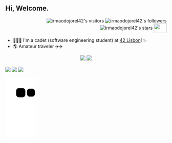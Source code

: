 
## Hi, Welcome.

<p align="right">
  <img alt="irmaodojorel42's visitors" src="https://komarev.com/ghpvc/?username=irmaodojorel42&color=8c36db&style=flat&label=visitors" />
  <img alt="irmaodojorel42's followers" src="https://img.shields.io/github/followers/irmaodojorel42?color=blueviolet" />
  <img alt="irmaodojorel42's stars" src="https://img.shields.io/github/stars/irmaodojorel42?color=blueviolet" />
 <img align="center" height="30" width="40" src="https://cdn.jsdelivr.net/gh/devicons/devicon/icons/c/c-original.svg" />
  
- 👨🏽‍🎓 I'm a cadet (software engineering student) at [42 Lisbon](https://www.42lisboa.com/)! ✨
- 🌎 Amateur traveler ✈️✈️
  
<div align="center">
  <a href="https://github.com/irmaodojorel42">
  <img height="180em" src="https://github-readme-stats.vercel.app/api?username=irmaodojorel42&show_icons=true&theme=vision-friendly-dark&include_all_commits=true&count_private=true"/>
  <img height="180em" src="https://github-readme-stats.vercel.app/api/top-langs/?username=irmaodojorel42&layout=compact&langs_count=7&theme=vision-friendly-dark"/>

</div>
  <div style="display: inline_block"><br>
</div>
  
<div> 
  <a href="https://instagram.com/celso_m" target="_blank"><img src="https://img.shields.io/badge/-Instagram-%23E4405F?style=for-the-badge&logo=instagram&logoColor=black" target="_blank"></a>
  <a href="https://www.linkedin.com/in/celso-de-moraes-246456206/" target="_blank"><img src="https://img.shields.io/badge/-LinkedIn-%230077B5?style=for-the-badge&logo=linkedin&logoColor=black" target="_blank"></a> 
   <a href = "mailto:celsormneto@gmail.com"><img src="https://img.shields.io/badge/-Gmail-%23333?style=for-the-badge&logo=gmail&logoColor=white" target="_blank"></a>
  
  ![Snake animation](https://github.com/rafaballerini/rafaballerini/blob/output/github-contribution-grid-snake.svg)
 
</div>
